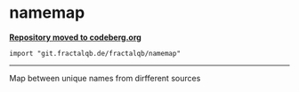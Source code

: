 # namemap

[**Repository moved to codeberg.org**](https://codeberg.org/fractalqb/namemap)

`import "git.fractalqb.de/fractalqb/namemap"`

---

Map between unique names from dirfferent sources
